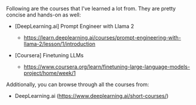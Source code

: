 Following are the courses that I've learned a lot from. They are pretty concise and hands-on as well:

- [DeepLearning.ai] Prompt Engineer with Llama 2
  - https://learn.deeplearning.ai/courses/prompt-engineering-with-llama-2/lesson/1/introduction

- [Coursera] Finetuning LLMs
  - https://www.coursera.org/learn/finetuning-large-language-models-project/home/week/1
 

Additionally, you can browse through all the courses from:
 - DeepLearning.ai (https://www.deeplearning.ai/short-courses/)
